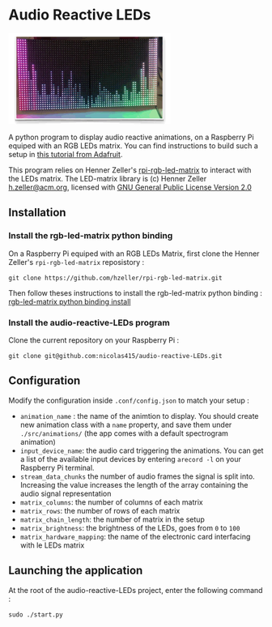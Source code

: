 # Audio Reactive LEDs
![Audio Reactive LEDs demo](./docs/audio-reactive-leds.gif)

A python program to display audio reactive animations, on a Raspberry Pi equiped with an RGB LEDs matrix.
You can find instructions to build such a setup in [this tutorial from Adafruit](https://learn.adafruit.com/adafruit-rgb-matrix-plus-real-time-clock-hat-for-raspberry-pi).

This program relies on Henner Zeller's [rpi-rgb-led-matrix](https://github.com/hzeller/rpi-rgb-led-matrix) to interact with the LEDs matrix.
The LED-matrix library is (c) Henner Zeller [h.zeller@acm.org](h.zeller@acm.org), licensed with [GNU General Public License Version 2.0](http://www.gnu.org/licenses/gpl-2.0.txt)

## Installation
### Install the rgb-led-matrix python binding
On a Raspberry Pi equiped with an RGB LEDs Matrix, first clone the Henner Zeller's `rpi-rgb-led-matrix` reposistory : 

    git clone https://github.com/hzeller/rpi-rgb-led-matrix.git

Then follow theses instructions to install the rgb-led-matrix python binding : [rgb-led-matrix python binding install](https://github.com/hzeller/rpi-rgb-led-matrix/tree/master/bindings/python)

### Install the audio-reactive-LEDs program
Clone the current repository on your Raspberry Pi :

    git clone git@github.com:nicolas415/audio-reactive-LEDs.git

## Configuration

Modify the configuration inside `.conf/config.json` to match your setup :
* `animation_name` : the name of the animtion to display. You should create new animation class with a `name` property, and save them under `./src/animations/` (the app comes with a default spectrogram animation)
* `input_device_name`: the audio card triggering the animations. You can get a list of the available input devices by entering `arecord -l` on your Raspberry Pi terminal.
* `stream_data_chunks` the number of audio frames the signal is split into. Increasing the value increases the length of the array containing the audio signal representation
* `matrix_columns`: the number of columns of each matrix
* `matrix_rows`: the number of rows of each matrix
* `matrix_chain_length`: the number of matrix in the setup
* `matrix_brightness`: the brightness of the LEDs, goes from `0` to `100`
* `matrix_hardware_mapping`: the name of the electronic card interfacing with le LEDs matrix

## Launching the application
At the root of the audio-reactive-LEDs project, enter the following command :

    sudo ./start.py
